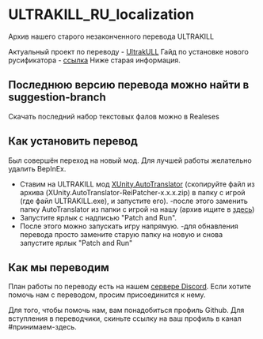 # ULTRAKILL_RU_localization
Архив нашего старого незаконченного перевода ULTRAKILL

Актуальный проект по переводу - [UltrakULL](https://github.com/ClearwaterUK/UltrakULL)
Гайд по установке нового русификатора - [ссылка](https://youtu.be/7GiChkSJrWo)
Ниже старая информация.


## Последнюю версию перевода можно найти в suggestion-branch
Скачать последний набор текстовых фалов можно в Realeses
## Как установить перевод
Был совершён переход на новый мод. Для лучшей работы желательно удалить BepInEx.
- Ставим на ULTRAKILL мод [XUnity.AutoTranslator](https://github.com/bbepis/XUnity.AutoTranslator/releases) (скопируйте файл из архива (XUnity.AutoTranslator-ReiPatcher-x.x.x.zip) в папку с игрой (где файл ULTRAKILL.exe), и запустите его).
-после этого заменить папку AutoTranslator из папки с игрой на нашу (архив ищите в [здесь](https://github.com/soules-one/ULTRAKILL_RU_LOCALIZATION/releases))
- Запустите ярлык с надписью "Patch and Run".
- После этого можно запускать игру напрямую.
-для обнавления перевода просто замените старую папку на новую и снова запустите ярлык "Patch and Run"

## Как мы переводим
План работы по переводу есть на нашем [сервере Discord](https://discord.gg/y5Br6gbXDV). Если хотите помочь нам с переводом, просим присоединится к нему.

Для того, чтобы помочь нам, вам понадобиться профиль Github. Для вступления в переводчики, скиньте ссылку на ваш профиль в канал #принимаем-здесь.

